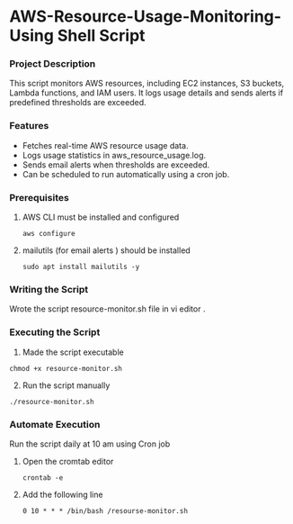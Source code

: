 # AWS-Resource-Usage-Monitoring-Using Shell Script

<h3>Project Description</h3>

This script monitors AWS resources, including EC2 instances, S3 buckets, Lambda functions, and IAM users. It logs usage details and sends alerts if predefined thresholds are exceeded.

<h3>Features</h3>

  <ul>
   <li>Fetches real-time AWS resource usage data.</li> 
    <li>Logs usage statistics in aws_resource_usage.log.</li>
    <li>Sends email alerts when thresholds are exceeded.</li>
    <li>Can be scheduled to run automatically using a cron job.</li>
  </ul>


<h3>Prerequisites</h3>

1. AWS CLI must be installed and configured
   ```
   aws configure
   ```

2. mailutils (for email alerts ) should be installed
   ```
   sudo apt install mailutils -y
   ```


<h3>Writing the Script</h3>
Wrote the script resource-monitor.sh file in vi editor .

<h3>Executing the Script </h3>

1. Made the script executable 

``` 
chmod +x resource-monitor.sh
```


2. Run the script manually

```
./resource-monitor.sh
```


<h3>Automate Execution </h3>
Run the script daily at 10 am using Cron job 

1. Open the cromtab editor

   ```
   crontab -e
   ```

2. Add the following line

   ```
   0 10 * * * /bin/bash /resourse-monitor.sh
   ```


  

